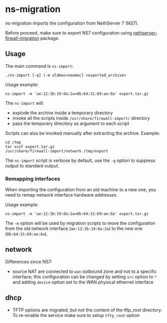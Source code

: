 # ns-migration

ns-migration imports the configuration from NethServer 7 (NS7).

Before proceed, make sure to export NS7 configuration using [nethserver-firwall-migration](https://github.com/NethServer/nethserver-firewall-migration/) package. 

## Usage

The main command is `ns-import`:
```
./ns-import [-q] [-m oldmac=newmac] <exported_archive>
```

Usage example:
```
ns-import -m 'ae:12:3b:19:0a:2a=0b:64:31:69:ae:8a' export.tar.gz
```

The `ns-import` will:
- explode the archive inside a temporary directory
- invoke all the scripts inside `/usr/share/firewall-import/` directory
- pass the temporary directory as argument to each script

Scripts can also be invoked manually after extracting the archive.
Example:
```
cd /tmp
tar xvzf export.tar.gz
/usr/share/firewall-import/network /tmp/export
```

The `ns-import` script is verbose by default, use the `-q` option to suppress output to standard output.

### Remapping interfaces

When importing the configuration from an old machine to a new one, you need to remap
network interface hardware addresses.

Usage example:
```
ns-import -m 'ae:12:3b:19:0a:2a=0b:64:31:69:ae:8a' export.tar.gz
```

The `-m` option will be used by migration scripts to move the configuration from the old network
interface (`ae:12:3b:19:0a:2a`) to the new one (`0b:64:31:69:ae:8a`).

## network

Differences since NS7:

- source NAT are connected to `wan` outbound zone and not to a specific interface;
  this configuration can be changed by setting `src` option to `*` and adding `device` option set to the WAN physical ethernet interface
 
## dhcp

- TFTP options are migrated, but not the content of the tftp_root directory. To re-enable the service make sure to setup `tftp_root` option
